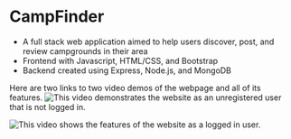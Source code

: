 # CampFinder
- A full stack web application aimed to help users discover, post, and review campgrounds in their area
- Frontend with Javascript, HTML/CSS, and Bootstrap
- Backend created using Express, Node.js, and MongoDB

Here are two links to two video demos of the webpage and all of its features.
![This video](https://github.com/TommyStar123/CampFinder/assets/67210363/bab939d4-76af-496d-bc07-8f7e99efed4d) demonstrates the website as an unregistered user that is not logged in.

![This video](https://github.com/TommyStar123/CampFinder/assets/67210363/12baf06a-2ebe-44c0-a845-817b89f03ac9) shows the features of the website as a logged in user.
